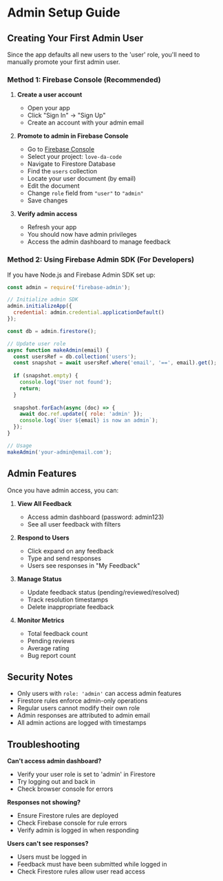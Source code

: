 # Admin Setup Guide

## Creating Your First Admin User

Since the app defaults all new users to the 'user' role, you'll need to manually promote your first admin user.

### Method 1: Firebase Console (Recommended)

1. **Create a user account**
   - Open your app
   - Click "Sign In" → "Sign Up"
   - Create an account with your admin email

2. **Promote to admin in Firebase Console**
   - Go to [Firebase Console](https://console.firebase.google.com)
   - Select your project: `love-da-code`
   - Navigate to Firestore Database
   - Find the `users` collection
   - Locate your user document (by email)
   - Edit the document
   - Change `role` field from `"user"` to `"admin"`
   - Save changes

3. **Verify admin access**
   - Refresh your app
   - You should now have admin privileges
   - Access the admin dashboard to manage feedback

### Method 2: Using Firebase Admin SDK (For Developers)

If you have Node.js and Firebase Admin SDK set up:

```javascript
const admin = require('firebase-admin');

// Initialize admin SDK
admin.initializeApp({
  credential: admin.credential.applicationDefault()
});

const db = admin.firestore();

// Update user role
async function makeAdmin(email) {
  const usersRef = db.collection('users');
  const snapshot = await usersRef.where('email', '==', email).get();
  
  if (snapshot.empty) {
    console.log('User not found');
    return;
  }
  
  snapshot.forEach(async (doc) => {
    await doc.ref.update({ role: 'admin' });
    console.log(`User ${email} is now an admin`);
  });
}

// Usage
makeAdmin('your-admin@email.com');
```

## Admin Features

Once you have admin access, you can:

1. **View All Feedback**
   - Access admin dashboard (password: admin123)
   - See all user feedback with filters

2. **Respond to Users**
   - Click expand on any feedback
   - Type and send responses
   - Users see responses in "My Feedback"

3. **Manage Status**
   - Update feedback status (pending/reviewed/resolved)
   - Track resolution timestamps
   - Delete inappropriate feedback

4. **Monitor Metrics**
   - Total feedback count
   - Pending reviews
   - Average rating
   - Bug report count

## Security Notes

- Only users with `role: 'admin'` can access admin features
- Firestore rules enforce admin-only operations
- Regular users cannot modify their own role
- Admin responses are attributed to admin email
- All admin actions are logged with timestamps

## Troubleshooting

**Can't access admin dashboard?**
- Verify your user role is set to 'admin' in Firestore
- Try logging out and back in
- Check browser console for errors

**Responses not showing?**
- Ensure Firestore rules are deployed
- Check Firebase console for rule errors
- Verify admin is logged in when responding

**Users can't see responses?**
- Users must be logged in
- Feedback must have been submitted while logged in
- Check Firestore rules allow user read access
